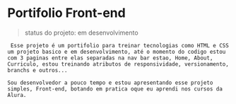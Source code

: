    # Portifolio Front-end 
   > status do projeto: em desenvolvimento 

  ``` 
   Esse projeto é um portifolio para treinar tecnologias como HTML e CSS um projeto basico e em desenvolvimento, até o momento do codigo estou com 3 paginas entre elas separadas na nav bar estao, Home, About, Curriculo, estou treinando atributos de responsividade, versionamento, branchs e outros...

  Sou desenvolvedor a pouco tempo e estou apresentando esse projeto simples, Front-end, botando em pratica oque eu aprendi nos cursos da Alura. 
  ```